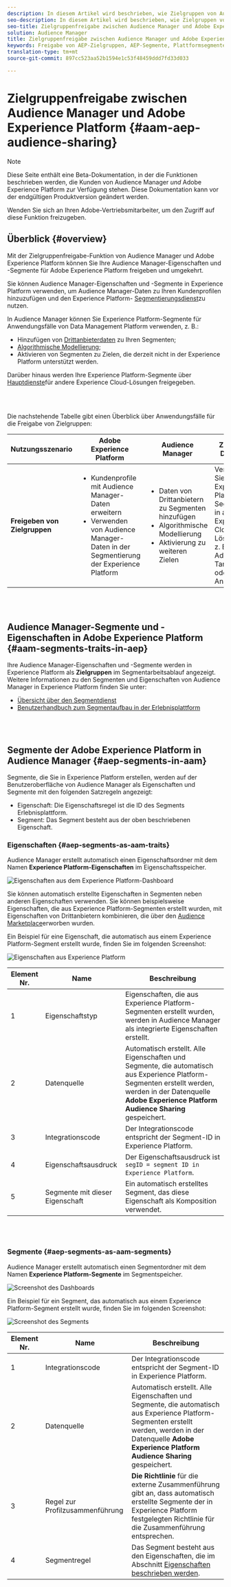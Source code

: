 ```yaml
---
description: In diesem Artikel wird beschrieben, wie Zielgruppen von Audience Manager und Adobe Experience Platform gemeinsam genutzt werden.
seo-description: In diesem Artikel wird beschrieben, wie Zielgruppen von Audience Manager und Adobe Experience Platform gemeinsam genutzt werden.
seo-title: Zielgruppenfreigabe zwischen Audience Manager und Adobe Experience Platform
solution: Audience Manager
title: Zielgruppenfreigabe zwischen Audience Manager und Adobe Experience Platform
keywords: Freigabe von AEP-Zielgruppen, AEP-Segmente, Plattformsegmente, Segmentfreigabe, Freigabe von Zielgruppen
translation-type: tm+mt
source-git-commit: 897cc523aa52b1594e1c53f48459ddd7fd33d033

---
```



# Zielgruppenfreigabe zwischen Audience Manager und Adobe Experience Platform {#aam-aep-audience-sharing}

>[!NOTE]
>
>Diese Seite enthält eine Beta-Dokumentation, in der die Funktionen beschrieben werden, die Kunden von Audience Manager *und* Adobe Experience Platform zur Verfügung stehen. Diese Dokumentation kann vor der endgültigen Produktversion geändert werden.
>
> Wenden Sie sich an Ihren Adobe-Vertriebsmitarbeiter, um den Zugriff auf diese Funktion freizugeben.

## Überblick {#overview}

Mit der Zielgruppenfreigabe-Funktion von Audience Manager und Adobe Experience Platform können Sie Ihre Audience Manager-Eigenschaften und -Segmente für Adobe Experience Platform freigeben und umgekehrt.

Sie können Audience Manager-Eigenschaften und -Segmente in Experience Platform verwenden, um Audience Manager-Daten zu Ihren Kundenprofilen hinzuzufügen und den Experience Platform- [Segmentierungsdienst](https://www.adobe.io/apis/experienceplatform/home/profile-identity-segmentation/profile-identity-segmentation-services.html#!end-user/markdown/segmentation_overview/segmentation.md)zu nutzen.

In Audience Manager können Sie Experience Platform-Segmente für Anwendungsfälle von Data Management Platform verwenden, z. B.:
* Hinzufügen von [Drittanbieterdaten](/help/using/overview/data-types-collected.md#third-party-data) zu Ihren Segmenten;
* [Algorithmische Modellierung](/help/using/features/algorithmic-models/understanding-models.md);
* Aktivieren von Segmenten zu Zielen, die derzeit nicht in der Experience Platform unterstützt werden.

Darüber hinaus werden Ihre Experience Platform-Segmente über [Hauptdienste](https://docs.adobe.com/content/help/en/core-services/interface/experience-cloud.html)für andere Experience Cloud-Lösungen freigegeben.

<br> 

Die nachstehende Tabelle gibt einen Überblick über Anwendungsfälle für die Freigabe von Zielgruppen:

| **Nutzungsszenario** | **Adobe Experience Platform** | **Audience Manager** | **Zentrale Dienste** |
---------|----------|---------|---------
| **Freigeben von Zielgruppen** | <ul><li>Kundenprofile mit Audience Manager-Daten erweitern</li><li>Verwenden von Audience Manager-Daten in der Segmentierung der Experience Platform</li></ul> | <ul><li>Daten von Drittanbietern zu Segmenten hinzufügen</li><li>Algorithmische Modellierung</li><li>Aktivierung zu weiteren Zielen</li></ul> | Verwenden Sie Experience Platform-Segmente in anderen Experience Cloud-Lösungen, z. B. Adobe Target oder Analytics. |

<br> 

## Audience Manager-Segmente und -Eigenschaften in Adobe Experience Platform {#aam-segments-traits-in-aep}

Ihre Audience Manager-Eigenschaften und -Segmente werden in Experience Platform als **Zielgruppen** im Segmentarbeitsablauf angezeigt. Weitere Informationen zu den Segmenten und Eigenschaften von Audience Manager in Experience Platform finden Sie unter:

* [Übersicht über den Segmentdienst](https://www.adobe.io/apis/experienceplatform/home/profile-identity-segmentation/profile-identity-segmentation-services.html#!end-user/markdown/segmentation_overview/segmentation.md)
* [Benutzerhandbuch zum Segmentaufbau in der Erlebnisplattform](https://www.adobe.io/apis/experienceplatform/home/profile-identity-segmentation/profile-identity-segmentation-services.html#!end-user/markdown/segmentation_overview/segment-builder-guide.md)

<br> 

## Segmente der Adobe Experience Platform in Audience Manager {#aep-segments-in-aam}

Segmente, die Sie in Experience Platform erstellen, werden auf der Benutzeroberfläche von Audience Manager als Eigenschaften und Segmente mit den folgenden Satzregeln angezeigt:
* Eigenschaft: Die Eigenschaftsregel ist die ID des Segments Erlebnisplattform.
* Segment: Das Segment besteht aus der oben beschriebenen Eigenschaft.

### Eigenschaften {#aep-segments-as-aam-traits}

Audience Manager erstellt automatisch einen Eigenschaftsordner mit dem Namen **Experience Platform-Eigenschaften** im Eigenschaftsspeicher.

![Eigenschaften aus dem Experience Platform-Dashboard](/help/using/integration/integration-aep/assets/aep-traits-dashboard.png)

Sie können automatisch erstellte Eigenschaften in Segmenten neben anderen Eigenschaften verwenden. Sie können beispielsweise Eigenschaften, die aus Experience Platform-Segmenten erstellt wurden, mit Eigenschaften von Drittanbietern kombinieren, die über den [Audience Marketplace](/help/using/features/audience-marketplace/audience-marketplace.md)erworben wurden.

Ein Beispiel für eine Eigenschaft, die automatisch aus einem Experience Platform-Segment erstellt wurde, finden Sie im folgenden Screenshot:

![Eigenschaften aus Experience Platform](/help/using/integration/integration-aep/assets/aep-trait.png)


| Element Nr. | Name | Beschreibung |
---------|----------|---------
| 1 | Eigenschaftstyp | Eigenschaften, die aus Experience Platform-Segmenten erstellt wurden, werden in Audience Manager als integrierte Eigenschaften erstellt. |
| 2 | Datenquelle | Automatisch erstellt. Alle Eigenschaften und Segmente, die automatisch aus Experience Platform-Segmenten erstellt werden, werden in der Datenquelle **Adobe Experience Platform Audience Sharing** gespeichert. |
| 3 | Integrationscode | Der Integrationscode entspricht der Segment-ID in Experience Platform. |
| 4 | Eigenschaftsausdruck | Der Eigenschaftsausdruck ist `segID = segment ID in Experience Platform`. |
| 5 | Segmente mit dieser Eigenschaft | Ein automatisch erstelltes Segment, das diese Eigenschaft als Komposition verwendet. |

<br> 

### Segmente {#aep-segments-as-aam-segments}

Audience Manager erstellt automatisch einen Segmentordner mit dem Namen **Experience Platform-Segmente** im Segmentspeicher.

![Screenshot des Dashboards](/help/using/integration/integration-aep/assets/aep-segments-dashboard.png)

Ein Beispiel für ein Segment, das automatisch aus einem Experience Platform-Segment erstellt wurde, finden Sie im folgenden Screenshot:

![Screenshot des Segments](/help/using/integration/integration-aep/assets/aep-segment.png)

| Element Nr. | Name | Beschreibung |
---------|----------|---------
| 1 | Integrationscode | Der Integrationscode entspricht der Segment-ID in Experience Platform. |
| 2 | Datenquelle | Automatisch erstellt. Alle Eigenschaften und Segmente, die automatisch aus Experience Platform-Segmenten erstellt werden, werden in der Datenquelle **Adobe Experience Platform Audience Sharing** gespeichert. |
| 3 | Regel zur Profilzusammenführung | **Die Richtlinie** für die externe Zusammenführung gibt an, dass automatisch erstellte Segmente der in Experience Platform festgelegten Richtlinie für die Zusammenführung entsprechen. |
| 4 | Segmentregel | Das Segment besteht aus den Eigenschaften, die im Abschnitt [Eigenschaften beschrieben werden](#aep-segments-as-aam-traits). |